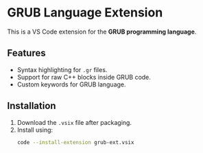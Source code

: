 # GRUB Language Extension

This is a VS Code extension for the **GRUB programming language**.

## Features
- Syntax highlighting for `.gr` files.
- Support for raw C++ blocks inside GRUB code.
- Custom keywords for GRUB language.

## Installation
1. Download the `.vsix` file after packaging.
2. Install using:  
   ```sh
   code --install-extension grub-ext.vsix
